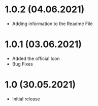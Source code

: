 # 1.0.2 (04.06.2021)
- Adding information to the Readme File

# 1.0.1 (03.06.2021)
- Added the official Icon
- Bug Fixes

# 1.0 (30.05.2021)
- Initial release